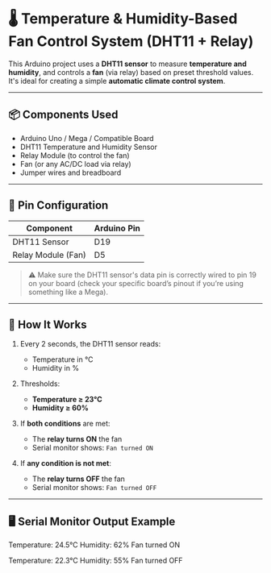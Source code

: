 # 🌡️ Temperature & Humidity-Based Fan Control System (DHT11 + Relay)

This Arduino project uses a **DHT11 sensor** to measure **temperature and humidity**, and controls a **fan** (via relay) based on preset threshold values. It's ideal for creating a simple **automatic climate control system**.

---

## 📦 Components Used

- Arduino Uno / Mega / Compatible Board
- DHT11 Temperature and Humidity Sensor
- Relay Module (to control the fan)
- Fan (or any AC/DC load via relay)
- Jumper wires and breadboard

---

## 📐 Pin Configuration

| Component         | Arduino Pin |
|------------------|-------------|
| DHT11 Sensor      | D19         |
| Relay Module (Fan)| D5          |

> ⚠️ Make sure the DHT11 sensor's data pin is correctly wired to pin 19 on your board (check your specific board’s pinout if you’re using something like a Mega).

---

## 🚀 How It Works

1. Every 2 seconds, the DHT11 sensor reads:
   - Temperature in °C
   - Humidity in %

2. Thresholds:
   - **Temperature ≥ 23°C**
   - **Humidity ≥ 60%**

3. If **both conditions** are met:
   - The **relay turns ON** the fan
   - Serial monitor shows: `Fan turned ON`

4. If **any condition is not met**:
   - The **relay turns OFF** the fan
   - Serial monitor shows: `Fan turned OFF`

---

## 🖥️ Serial Monitor Output Example

Temperature: 24.5°C Humidity: 62%
Fan turned ON

Temperature: 22.3°C Humidity: 55%
Fan turned OFF
